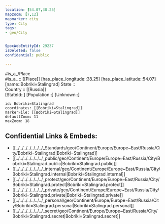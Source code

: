 ```yaml
---
location: [54.07,38.25] 
mapzoom: [7,12] 
mapmarker: city 
type: City
tags:
- geo/City


SpocWebEntityId: 29237
isDeleted: false
confidential: public

---
```

#is_a_/Place  
#is_a_ :: [[Place]] 
[has_place_longitude::38.25] 
[has_place_latitude::54.07] 
[name::Bobriki=Stalingrad] 
State ::  
Country :: [[Russia]]  
[StateId::] 
[Population::] 
[Unknown::] 


```leaflet
id: Bobriki=Stalingrad
coordinates: [[Bobriki=Stalingrad]] 
markerFile: [[Bobriki=Stalingrad]] 
defaultZoom: 11 
maxZoom: 18
```


## Confidential Links & Embeds: 
- [[../../../../../../../_Standards/geo/Continent/Europe/Europe~East/Russia/City/Bobriki=Stalingrad|Bobriki=Stalingrad]] 
- [[../../../../../../../_public/geo/Continent/Europe/Europe~East/Russia/City/Bobriki=Stalingrad.public|Bobriki=Stalingrad.public]] 
- [[../../../../../../../_internal/geo/Continent/Europe/Europe~East/Russia/City/Bobriki=Stalingrad.internal|Bobriki=Stalingrad.internal]] 
- [[../../../../../../../_protect/geo/Continent/Europe/Europe~East/Russia/City/Bobriki=Stalingrad.protect|Bobriki=Stalingrad.protect]] 
- [[../../../../../../../_private/geo/Continent/Europe/Europe~East/Russia/City/Bobriki=Stalingrad.private|Bobriki=Stalingrad.private]] 
- [[../../../../../../../_personal/geo/Continent/Europe/Europe~East/Russia/City/Bobriki=Stalingrad.personal|Bobriki=Stalingrad.personal]] 
- [[../../../../../../../_secret/geo/Continent/Europe/Europe~East/Russia/City/Bobriki=Stalingrad.secret|Bobriki=Stalingrad.secret]] 
